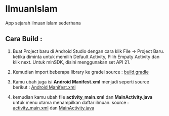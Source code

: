 # IlmuanIslam
App sejarah ilmuan islam sederhana

## Cara Build :
1. Buat Project baru di Android Studio dengan cara klik File -> Project Baru.
ketika diminta untuk memilih Default Activity, Pilih Empaty Activity dan klik next.
Untuk minSDK, disini menggunakan set API 21.

2. Kemudian import beberapa library ke gradel source : [build.gradle](https://github.com/Faqihyugos/IlmuanIslam/blob/master/app/build.gradle)

3. Kamu ubah juga isi  **Android Manifest.xml** menjadi seperti source berikut : [Android Manifest.xml](https://github.com/Faqihyugos/IlmuanIslam/blob/master/app/src/main/AndroidManifest.xml)

4. kemudian kamu ubah file **activity_main.xml** dan **MainActivity.java** untuk menu utama menampilkan daftar ilmuan. source : [activity_main.xml](https://github.com/Faqihyugos/IlmuanIslam/blob/master/app/src/main/res/layout/activity_main.xml) dan [MainActivity.java](https://github.com/Faqihyugos/IlmuanIslam/blob/master/app/src/main/java/com/faqih/ilmuanislam/activities/MainActivity.java)
